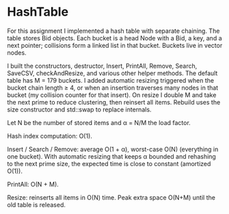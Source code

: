 # HashTable

For this assignment I implemented a hash table with separate chaining. The table stores Bid objects. Each bucket is a head Node with a Bid, a key, and a next pointer; collisions form a linked list in that bucket. Buckets live in vector<Node> nodes.

I built the constructors, destructor, Insert, PrintAll, Remove, Search, SaveCSV, checkAndResize, and various other helper methods. The default table has M = 179 buckets. I added automatic resizing triggered when the bucket chain length ≥ 4, or when an insertion traverses many nodes in that bucket (my collision counter for that insert). On resize I double M and take the next prime to reduce clustering, then reinsert all items. Rebuild uses the size constructor and std::swap to replace internals.

Let N be the number of stored items and α = N/M the load factor.

Hash index computation: O(1).

Insert / Search / Remove: average O(1 + α), worst-case O(N) (everything in one bucket). With automatic resizing that keeps α bounded and rehashing to the next prime size, the expected time is close to constant (amortized O(1)).

PrintAll: O(N + M).

Resize: reinserts all items in O(N) time. Peak extra space O(N+M) until the old table is released.
